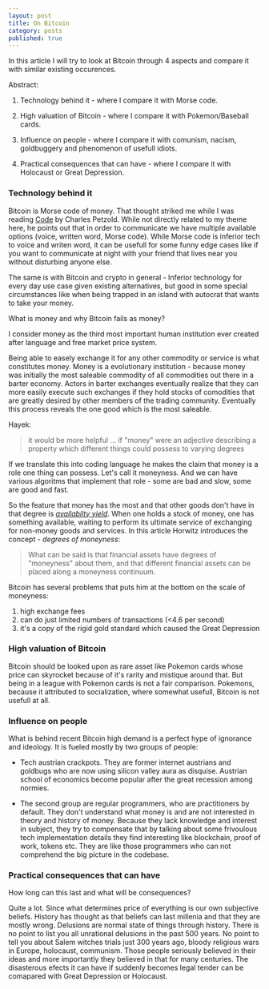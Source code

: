 ```yaml
---
layout: post
title: On Bitcoin
category: posts
published: true
---
```


In this article I will try to look at Bitcoin through 4 aspects and compare it with similar existing occurences.


Abstract:

1. Technology behind it - where I compare it with Morse code.

2. High valuation of Bitcoin - where I compare it with Pokemon/Baseball cards.

3. Influence on people - where I compare it with comunism, nacism, goldbuggery and phenomenon of usefull idiots.

4. Practical consequences that can have - where I compare it with Holocaust or Great Depression.




### Technology behind it
Bitcoin is Morse code of money. That thought striked me while I was reading [Code](https://www.amazon.com/Code-Language-Computer-Hardware-Software/dp/0735611319) by Charles Petzold. While not directly related to my theme here, he points out that in order to communicate we have multiple available options (voice, written word, Morse code). While Morse code is inferior tech to voice and writen word, it can be usefull for some funny edge cases like if you want to communicate at night with your friend that lives near you without disturbing anyone else.

The same is with Bitcoin and crypto in general - Inferior technology for every day use case given existing alternatives, but good in some special circumstances like when being trapped in an island with autocrat that wants to take your money.

What is money and why Bitcoin fails as money?

I consider money as the third most important human institution ever created after language and free market price system.

Being able to easely exchange it for any other commodity or service is what constitutes money. Money is a evolutionary institution - because money was initially the most saleable commodity of all commodities out there in a barter economy. Actors in barter exchanges eventually realize that they can more easily execute such exchanges if they hold stocks of comodities that are greatly desired by other members of the trading community. Eventually this process reveals the one good which is the most saleable. 

Hayek:
> it would be more helpful ... if "money" were an adjective describing a property which different things could possess to varying degrees

If we translate this into coding language he makes the claim that money is a role one thing can possess. Let's call it moneyness.  And we can have various algoritms that implement that role - some are bad and slow, some are good and fast.

So the feature that money has the most and that other goods don't have in that degree is [_availabilty yield_](https://myslu.stlawu.edu/~shorwitz/Papers/Subjectivist%20Money%20JEEH%201990.pdf "availabilty yield"). When one holds a stock of money, one has something available, waiting to perform its ultimate service of exchanging for non-money goods and services. In this article Horwitz introduces the concept - _degrees of moneyness_: 
> What can be said is that financial assets have degrees of "moneyness" about them, and that different financial assets can be placed along a moneyness continuum.

Bitcoin has several problems that puts him at the bottom on the scale of moneyness: 
1. high exchange fees
2. can do just limited numbers of transactions (<4.6 per second) 
3. it's a copy of the rigid gold standard which caused the Great Depression

### High valuation of Bitcoin
Bitcoin should be looked upon as rare asset like Pokemon cards whose price can skyrocket because of it's rarity and mistique around that. But being in a league with Pokemon cards is not a fair comparison. Pokemons, because it attributed to socialization, where somewhat usefull, Bitcoin is not usefull at all.

### Influence on people
What is behind recent Bitcoin high demand is a perfect hype of ignorance and ideology. It is fueled mostly by two groups of people:

- Tech austrian crackpots. They are former internet austrians and goldbugs who are now using silicon valley aura as disquise. Austrian school of economics become popular after the great recession among normies.

- The second group are regular programmers, who are practitioners by default. They don't understand what money is and are not interested in theory and history of money. Because they lack knowledge and interest in subject, they try to compensate that by talking about some frivoulous tech implementation details they find interesting like blockchain, proof of work, tokens etc. They are like those programmers who can not comprehend the big picture in the codebase. 

### Practical consequences that can have
How long can this last and what will be consequences? 

Quite a lot. Since what determines price of everything is our own subjective beliefs. History has thought as that beliefs can last millenia and that they are mostly wrong. Delusions are normal state of things through history. There is no point to list you all unrational delusions in the past 500 years. No point to tell you about Salem witches trials just 300 years ago, bloody religious wars in Europe, holocaust, communism. Those people seriously believed in their ideas and more importantly they believed in that for many centuries. The disasterous efects it can have if suddenly becomes legal tender can be comapared with Great Depression or Holocaust.
